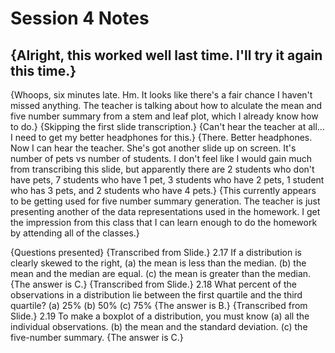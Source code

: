 # Session 4 Notes

{Alright, this worked well last time.  I'll try it again this time.}
---

{Whoops, six minutes late.  Hm.  It looks like there's a fair chance I haven't missed anything.  The teacher is talking about how to alculate the mean and five number summary from a stem and leaf plot, which I already know how to do.}
{Skipping the first slide transcription.}
{Can't hear the teacher at all...  I need to get my better headphones for this.}
{There.  Better headphones.  Now I can hear the teacher.  She's got another slide up on screen.  It's number of pets vs number of students.  I don't feel like I would gain much from transcribing this slide, but apparently there are 2 students who don't have pets, 7 students who have 1 pet, 3 students who have 2 pets, 1 student who has 3 pets, and 2 students who have 4 pets.}
{This currently appears to be getting used for five number summary generation.  The teacher is just presenting another of the data representations used in the homework.  I get the impression from this class that I can learn enough to do the homework by attending all of the classes.}

{Questions presented}
{Transcribed from Slide.}
2.17 If a distribution is clearly skewed to the right,
(a) the mean is less than the median.
(b) the mean and the median are equal.
(c) the mean is greater than the median.
{The answer is C.}
{Transcribed from Slide.}
2.18 What percent of the observations in a distribution lie between the first quartile and the third quartile?
(a) 25%
(b) 50%
(c) 75%
{The answer is B.}
{Transcribed from Slide.}
2.19 To make a boxplot of a distribution, you must know
(a) all the individual observations.
(b) the mean and the standard deviation.
(c) the five-number summary.
{The answer is C.}